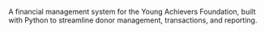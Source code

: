 A financial management system for the Young Achievers Foundation, built with Python to streamline donor management, transactions, and reporting.
